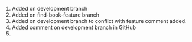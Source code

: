 1. Added on development branch
2. Added on find-book-feature branch
3. Added on development branch to conflict with feature comment added.
4. Added comment on development branch in GitHub
5. 
